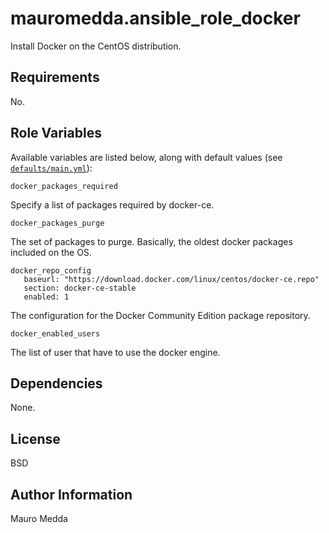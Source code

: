 mauromedda.ansible_role_docker
==============================

Install Docker on the CentOS distribution.

## Requirements

No.

## Role Variables

Available variables are listed below, along with default values (see [`defaults/main.yml`](defaults/main.yml)):

    docker_packages_required
Specify a list of packages required by docker-ce.

    docker_packages_purge

The set of packages to purge. Basically, the oldest docker packages included on the OS.

    docker_repo_config
       baseurl: "https://download.docker.com/linux/centos/docker-ce.repo"
       section: docker-ce-stable
       enabled: 1

The configuration for the Docker Community Edition package repository.

    docker_enabled_users

The list of user that have to use the docker engine.

## Dependencies

None.

## License

BSD

## Author Information

Mauro Medda
